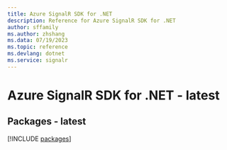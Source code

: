 ```yaml
---
title: Azure SignalR SDK for .NET
description: Reference for Azure SignalR SDK for .NET
author: sffamily
ms.author: zhshang
ms.data: 07/19/2023
ms.topic: reference
ms.devlang: dotnet
ms.service: signalr
---
```

# Azure SignalR SDK for .NET - latest
## Packages - latest
[!INCLUDE [packages](signalr-index.md)]